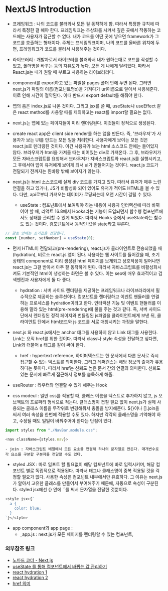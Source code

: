 # NextJS Introduction

- 프레임워크 : 나의 코드를 불러와서 모든 걸 동작하게 함. 따라서 특정한 규칙에 따라서 특정한 걸 해야 한다. 프레임워크는 추상화를 시켜서 깊은 곳에서 작동하는 코드에는 사용자가 접근할 수 없다. 내가 코드를 어떤 곳에 넣으면 framework가 그 코드를 호출하는 형태이다. 주체는 프레임워크이며, 나의 코드를 올바른 위치에 두면, 프레임워크가 코드를 불러서 사용해주는 것이다.

- 라이브러리 : 개발자로서 라이브러를 불러와서 내가 원하는대로 코드를 작성할 수 있고, 폴더명을 바꾸는 등의 자유도가 높다. 모든 게 나에게 달려있다. 따라서 React.js는 내가 원할 때 부르고 사용하는 라이브러리다.

- component를 export하고 있는 파일을 pages 폴더 안에 두면 된다. 그러면 next.js가 파일의 이름(컴포넌트명x)을 가져다가 url이름으로 알아서 사용해준다. 이로 인해 시간이 절약된다. 이때 반드시 export default를 해줘야 한다.

- 앱의 홈은 index.js로 나온 것이다. 그리고 jsx를 쓸 때, useState나 useEffect 같은 react method를 사용할 때를 제외하고는 react를 import할 필요는 없다.

- next.js는 앱에 있는 페이지들이 미리 렌더링된다. 이것들이 정적으로 생성된다.

- create react app은 client side render를 하는 앱을 만든다. 즉, '브라우저'가 사용자가 보는 UI를 만드는 모든 일을 처리한다. 사용자에게 보이는 모든 것은 react.js로 렌더링된 것이다. 이건 사용자가 보는 html 소스코드 안에는 들어있지 않다. 브라우저가 html을 가져올 때는 비어있는 div로 가져온다. 그 후, 브라우저가 모든 자바스크립트를 요청해서 브라우저가 자바스크립트와 react.js를 실행시키고, 그 후에서야 앱이 유저에게 보이게 되서 ui가 만들어지는 것이다. react.js 코드가 전달되기 전까지는 흰바탕 밖에 보이지가 않는다.

- next.js는 html 소스코드에 실제 div 코드를 가지고 있다. 따라서 유저가 매우 느린 연결을 하고 있거나, JS가 비활성화 되어 있어도 유저가 적어도 HTML을 볼 수 있다. 다만, api로부터 가져오는 데이터가 로딩되는데 오랜 시간이 걸릴 수 있다.

  - useState : 컴포넌트에서 보여줘야 하는 내용이 사용자 인터렉션에 따라 바뀌어야 할 때, 리액트 16.8에서 Hooks라는 기능이 도입되면서 함수형 컴포넌트에서도 상태를 관리할 수 있게 되었다. 따라서 Hooks 중에서 useState라는 함수도 있는 것이다. 컴포넌트에서 동적인 값을 state라고 부른다.

```javascript
// 괄호 안에는 초기값을 전달한다.
const [number, setNumber] = useState(0);
```

- 먼저 HTML이 전달되고(pre-rendering), react.js가 클라이언트로 전송되었을 때(hydration), 비로소 react.js 앱이 된다. 사용자는 웹 사이트를 들어갔을 때, 초기 상태의 component로 미리 생성된 html 페이지를 보게되고 상호작용이 일어나면 react.js는 그걸 받아서 아주 잘 동작하게 된다. 따라서 자바스크립트를 비활성화시켜도 기본적인 html이 생성하는 화면은 볼 수 있다. 이는 seo에 매우 효과적이고 검색엔진과 사용자에게 둘 다 좋다.

  - hydration : 서버 사이드 렌더링을 제공하는 프레임워크나 라이브러리에서 필수적으로 제공하는 솔루션이다. 컴포넌트를 렌더링하고 이벤트 핸들러를 연결하는 프로세스를 hydration이라고 한다. 인터랙션 기능 및 이벤트 핸들러를 이용해 말라 있는 html(pre-rendering)에 물을 주는 것과 같다. 즉, 서버 사이드 단에서 렌더링된 정적 페이지와 번들링된 js파일을 클라이언트에게 보낸 뒤, 클라이언트 단에서 html코드와 js 코드를 서로 매칭시키는 과정을 말한다.

- next.js 와 react.js에서는 anchor 태그를 사용하지 않고 Link 태그를 사용한다. Link는 오직 href를 위한 것이다. 따라서 class나 style 속성을 전달하고 싶다면, Link와 더불어 a 태그를 같이 써야 한다.

  - href : hypertext reference, 하이퍼텍스트는 한 문서에서 다른 문서로 즉시 접근할 수 있는 텍스트를 의미한다. 그리고 레퍼런스는 해당 정보의 출처가 유용하다는 뜻이다. 따라서 href는 신뢰도 높은 문서 간의 연결의 의미한다. 신뢰도 있는 문서에 빠르게 접근해서 정보를 습득하게 해줌.

- useRouter : 라우터와 연결할 수 있게 해주는 Hook

- css modeul : 일반 css를 적용할 때, 클래스 이름을 텍스트로 추가하지 않고, js 오브젝트의 프로퍼티 형식으로 적는다. 클래스명이 겹칠 필요 없이 next.js가 실제 사용되는 클래스 이름을 무작위로 변경해줘서 충돌을 방지해준다. ${}이나 [].join을 써서 여러 속성을 한번에 적용할 수도 있다. 하지만 각각의 클래스명을 기억해야 하고, 수정될 때도 일일이 바꿔주어야 한다는 단점이 있다.

```javascript
import styles from "./NavBar.module.css";

<nav className={styles.nav}>
```

    - join : 자바스크립트 배열에서 모든 요소를 연결해 하나의 문자열로 만든다. 매개변수로 각 요소를 구분할 구분자를 전달할 수도 있다.

- styled JSX : 따로 임포트 할 필요없이 해당 컴포넌트에 바로 입력시키며, 해당 컴포넌트 별로 독립적으로 적용된다. 따라서 태그나 클래스명이 중복 적용될 것을 걱정할 필요가 없다. 사용한 속성은 컴포넌트 내부에서만 유효하다. 그 이유는 next.js가 알아서 고유한 클래스를 만들어서 부여해주기 때문에, 자동으로 속성이 구분된다. styled jsx에선 {} 안에 ``를 써서 문자열을 전달한 것뿐이다.

```javascript
<style jsx>{`
  a {
    color: blue;
  }
`}</style>
```

- app component와 app page :
  - \_app.js : next.js가 모든 페이지를 렌더링할 수 있는 컴포넌트,

### 외부참조 링크

- [노마드 코더 - Next.js](https://nomadcoders.co/nextjs-fundamentals/lectures/3439)
- [useState 를 통해 컴포넌트에서 바뀌는 값 관리하기](https://react.vlpt.us/basic/07-useState.html?q=)
- [react hydration 1](https://itchallenger.tistory.com/655)
- [react hydration 2](https://helloinyong.tistory.com/315)
- [href 의미](https://dasima.xyz/href-abbreviation/)
